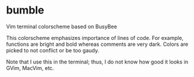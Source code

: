 # bumble
Vim terminal colorscheme based on BusyBee

This colorscheme emphasizes importance of lines of code. For example, functions are bright and bold whereas comments are very dark. Colors are picked to not conflict or be too gaudy.

Note that I use this in the terminal; thus, I do not know how good it looks in GVim, MacVim, etc.
